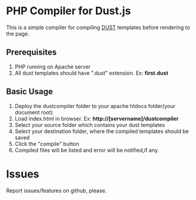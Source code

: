 PHP Compiler for Dust.js
====================================

This is a simple compiler for compiling [DUST][1] templates before rendering to the page.


Prerequisites
--------------------------------
 1. PHP running on Apache server
 2. All dust templates should have ".dust" extension. Ex: **first.dust**

 
Basic Usage
-----------
 1. Deploy the dustcompiler folder to your apache htdocs folder(your document root)
 2. Load index.html in browser. Ex: **http://[servername]/dustcompiler**
 3. Select your source folder which contains your dust templates
 4. Select your destination folder, where the compiled templates should be saved
 5. Click the "compile" button
 6. Compiled files will be listed and error will be notified,if any.


  [1]: http://akdubya.github.com/dustjs/

Issues
=======
Report issues/features on github, please.